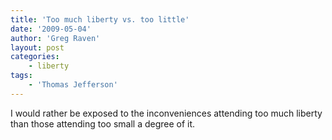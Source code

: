 ```yaml
---
title: 'Too much liberty vs. too little'
date: '2009-05-04'
author: 'Greg Raven'
layout: post
categories:
    - liberty
tags:
    - 'Thomas Jefferson'
---
```


I would rather be exposed to the inconveniences attending too much liberty than those attending too small a degree of it.